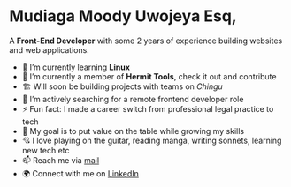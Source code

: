 # Mudiaga Moody Uwojeya Esq,

<!--
**moody2times/moody2times** is a ✨ _special_ ✨ repository because its `README.md` (this file) appears on your GitHub profile.
-->
A **Front-End Developer** with some 2 years of experience building websites and web applications. 


- 🌱 I’m currently learning **Linux**
- 👯 I’m currently a member of **Hermit Tools**, check it out and contribute
- 🏗️ Will soon be building projects with teams on _Chingu_
- 🤔 I’m actively searching for a remote frontend developer role
- ⚡ Fun fact: I made a career switch from professional legal practice to tech
- 🎯 My goal is to put value on the table while growing my skills
- 💘 I love playing on the guitar, reading manga, writing sonnets, learning new tech etc
- 📫 Reach me via [mail](mailto:moody.mudiaga@gmail.com)
- 🌍 Connect with me on [LinkedIn](https://www.linkedin.com/in/mudiaga-moody-uwojeya)
